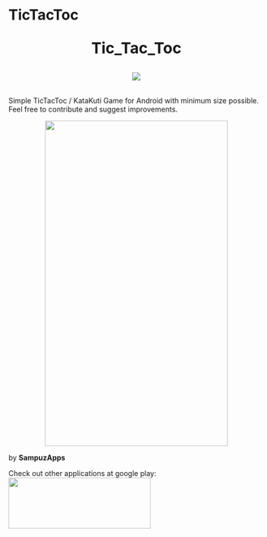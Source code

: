 # TicTacToc
<p align="center" style="font-size:30px"> <b>Tic_Tac_Toc</b> </p>
<p align="center">
<img src="https://lh3.googleusercontent.com/c8SwyV7uJOFEdh6uWjMzcK3HAI7m91_Cc0gDQ0gaxbG9QjWq9_5VaZRx7HMpgwIxmKfV=s180-rw" /></p><br>
Simple TicTacToc / KataKuti Game for Android with minimum size possible. Feel free to contribute and suggest improvements.
<p align="center">
<img height=640 width=360 src="https://lh3.googleusercontent.com/YPtWJShNcKGaPPIBbcGm0r3S3YK4-DWHC7oDuTb_wa_A1NPMqQGVFSuViNW9B3z6K10=w1855-h952-rw"/></p>

by <b>SampuzApps</b>

Check out other applications at google play:<br>
<a href="https://play.google.com/store/apps/dev?id=7772220029704795755&hl=en-GB"><img height=100 width=280 src="https://play.google.com/intl/en_us/badges/static/images/badges/en_badge_web_generic.png"/></a>
